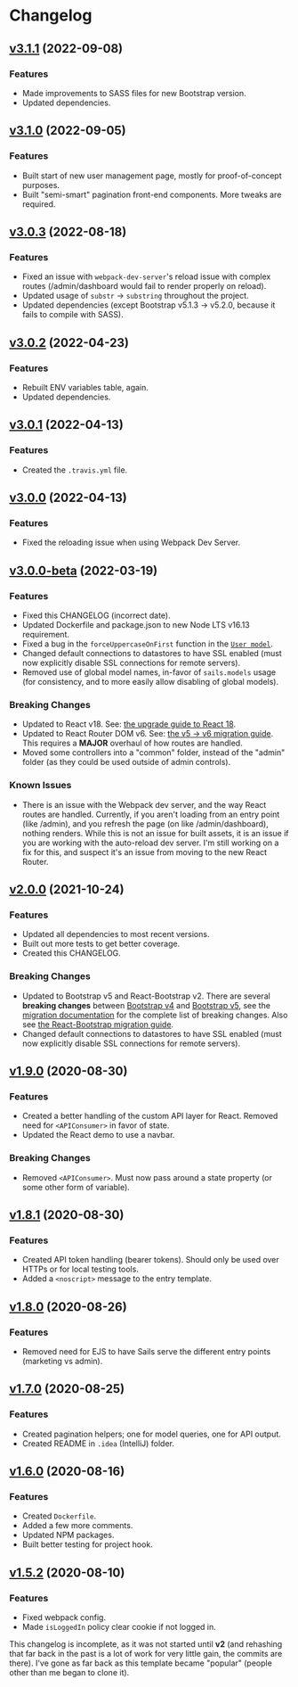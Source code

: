 # Changelog

## [v3.1.1](https://github.com/neonexus/sails-react-bootstrap-webpack/compare/v3.1.0...v3.1.1) (2022-09-08)

### Features

* Made improvements to SASS files for new Bootstrap version.
* Updated dependencies.

## [v3.1.0](https://github.com/neonexus/sails-react-bootstrap-webpack/compare/v3.0.3...v3.1.0) (2022-09-05)

### Features

* Built start of new user management page, mostly for proof-of-concept purposes.
* Built "semi-smart" pagination front-end components. More tweaks are required.

## [v3.0.3](https://github.com/neonexus/sails-react-bootstrap-webpack/compare/v3.0.2...v3.0.3) (2022-08-18)

### Features

* Fixed an issue with `webpack-dev-server`'s reload issue with complex routes (/admin/dashboard would fail to render properly on reload).
* Updated usage of `substr` -> `substring` throughout the project.
* Updated dependencies (except Bootstrap v5.1.3 -> v5.2.0, because it fails to compile with SASS).

## [v3.0.2](https://github.com/neonexus/sails-react-bootstrap-webpack/compare/v3.0.1...v3.0.2) (2022-04-23)

### Features

* Rebuilt ENV variables table, again.
* Updated dependencies.

## [v3.0.1](https://github.com/neonexus/sails-react-bootstrap-webpack/compare/v3.0.0...v3.0.1) (2022-04-13)

### Features

* Created the `.travis.yml` file.

## [v3.0.0](https://github.com/neonexus/sails-react-bootstrap-webpack/compare/v2.0.0...v3.0.0) (2022-04-13)

### Features

* Fixed the reloading issue when using Webpack Dev Server.

## [v3.0.0-beta](https://github.com/neonexus/sails-react-bootstrap-webpack/compare/v2.0.0...v3.0.0-beta.7) (2022-03-19)

### Features

* Fixed this CHANGELOG (incorrect date).
* Updated Dockerfile and package.json to new Node LTS v16.13 requirement.
* Fixed a bug in the `forceUppercaseOnFirst` function in the [`User model`](api/models/User.js).
* Changed default connections to datastores to have SSL enabled (must now explicitly disable SSL connections for remote servers).
* Removed use of global model names, in-favor of `sails.models` usage (for consistency, and to more easily allow disabling of global models).

### Breaking Changes

* Updated to React v18. See: [the upgrade guide to React 18](https://reactjs.org/blog/2022/03/08/react-18-upgrade-guide.html).
* Updated to React Router DOM v6. See: [the v5 -> v6 migration guide](https://reactrouter.com/docs/en/v6/upgrading/v5). This requires a **MAJOR** overhaul of how routes are handled.
* Moved some controllers into a "common" folder, instead of the "admin" folder (as they could be used outside of admin controls).

### Known Issues

* There is an issue with the Webpack dev server, and the way React routes are handled. Currently, if you aren't loading from an entry point (like /admin), and you refresh the page (on like /admin/dashboard), nothing renders. While this is not an issue for built assets, it is an issue if you are working with the auto-reload dev server. I'm still working on a fix for this, and suspect it's an issue from moving to the new React Router.

## [v2.0.0](https://github.com/neonexus/sails-react-bootstrap-webpack/compare/v1.9.0...v2.0.0) (2021-10-24)

### Features

* Updated all dependencies to most recent versions.
* Built out more tests to get better coverage.
* Created this CHANGELOG.

### Breaking Changes

* Updated to Bootstrap v5 and React-Bootstrap v2. There are several **breaking changes** between [Bootstrap v4](https://getbootstrap.com/docs/4.6) and [Bootstrap v5](https://getbootstrap.com/docs/5.1), see the [migration documentation](https://getbootstrap.com/docs/5.1/migration/) for the complete list of breaking changes. Also see [the React-Bootstrap migration guide](https://react-bootstrap.github.io/migrating/).
* Changed default connections to datastores to have SSL enabled (must now explicitly disable SSL connections for remote servers).

## [v1.9.0](https://github.com/neonexus/sails-react-bootstrap-webpack/compare/v1.8.1...v1.9.0) (2020-08-30)

### Features

* Created a better handling of the custom API layer for React. Removed need for `<APIConsumer>` in favor of state.
* Updated the React demo to use a navbar.

### Breaking Changes

* Removed `<APIConsumer>`. Must now pass around a state property (or some other form of variable).

## [v1.8.1](https://github.com/neonexus/sails-react-bootstrap-webpack/compare/v1.8.0...v1.8.1) (2020-08-30)

### Features

* Created API token handling (bearer tokens). Should only be used over HTTPs or for local testing tools.
* Added a `<noscript>` message to the entry template.

## [v1.8.0](https://github.com/neonexus/sails-react-bootstrap-webpack/compare/v1.7.0...v1.8.0) (2020-08-26)

### Features

* Removed need for EJS to have Sails serve the different entry points (marketing vs admin).

## [v1.7.0](https://github.com/neonexus/sails-react-bootstrap-webpack/compare/v1.6.0...v1.7.0) (2020-08-25)

### Features

* Created pagination helpers; one for model queries, one for API output.
* Created README in `.idea` (IntelliJ) folder.

## [v1.6.0](https://github.com/neonexus/sails-react-bootstrap-webpack/compare/v1.5.2...v1.6.0) (2020-08-16)

### Features

* Created `Dockerfile`.
* Added a few more comments.
* Updated NPM packages.
* Built better testing for project hook.

## [v1.5.2](https://github.com/neonexus/sails-react-bootstrap-webpack/compare/v1.5.1...v1.5.2) (2020-08-10)

### Features

* Fixed webpack config.
* Made `isLoggedIn` policy clear cookie if not logged in.

This changelog is incomplete, as it was not started until **v2** (and rehashing that far back in the past is a lot of work for very little gain, the commits are there). I've gone as far back as this template became "popular" (people other than me began to clone it).
